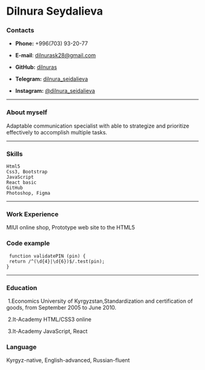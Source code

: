 # Dilnura Seydalieva

### Contacts

   + **Phone:** +996(703) 93-20-77

   + **E-mail**: [dilnurask28@gmail.com]()

   + **GitHub:** [dilnuras](https://github.com/dilnuras)

   + **Telegram:** [dilnura_seidalieva]()

   + **Instagram:** [@dilnura_seidalieva]()


---

### About myself

Adaptable communication specialist with able to strategize and prioritize
effectively to accomplish multiple tasks.

---



### Skills

    Html5
    Css3, Bootstrap
    JavaScript
    React basic
    GitHub
    Photoshop, Figma

---

### Work Experience
MIUI online shop,
Prototype web site to the HTML5

### Code example

     function validatePIN (pin) {
     return /^(\d{4}|\d{6})$/.test(pin);
    }

   


---

### Education

​    1.Economics University of Kyrgyzstan,Standardization and certification of goods, from September 2005 to June 2010.

​    2.It-Academy HTML/CSS3 online

​     3.It-Academy JavaScript, React



### Language

Kyrgyz-native, English-advanced, Russian-fluent

